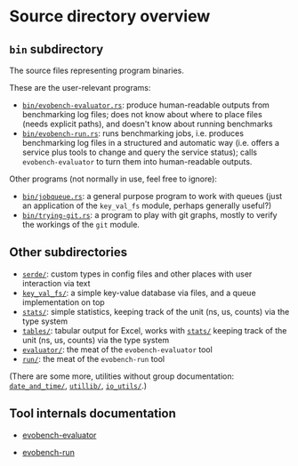 # Source directory overview

## `bin` subdirectory

The source files representing program binaries.

These are the user-relevant programs:

* [`bin/evobench-evaluator.rs`](../../src/bin/evobench-evaluator.rs): produce human-readable outputs from benchmarking log files; does not know about where to place files (needs explicit paths), and doesn't know about running benchmarks
* [`bin/evobench-run.rs`](../../src/bin/evobench-run.rs): runs benchmarking jobs, i.e. produces benchmarking log files in a structured and automatic way (i.e. offers a service plus tools to change and query the service status); calls `evobench-evaluator` to turn them into human-readable outputs.

Other programs (not normally in use, feel free to ignore):

* [`bin/jobqueue.rs`](../../src/bin/jobqueue.rs): a general purpose program to work with queues (just an application of the `key_val_fs` module, perhaps generally useful?)
* [`bin/trying-git.rs`](../../src/bin/trying-git.rs): a program to play with git graphs, mostly to verify the workings of the `git` module.

## Other subdirectories

* [`serde/`](../../src/serde/mod.rs): custom types in config files and other places with user interaction via text
* [`key_val_fs/`](../../src/key_val_fs/mod.rs): a simple key-value database via files, and a queue implementation on top
* [`stats/`](../../src/stats/mod.rs): simple statistics, keeping track of the unit (ns, us, counts) via the type system
* [`tables/`](../../src/tables/mod.rs): tabular output for Excel, works with [`stats/`](../../src/stats/mod.rs) keeping track of the unit (ns, us, counts) via the type system
* [`evaluator/`](../../src/evaluator/mod.rs): the meat of the `evobench-evaluator` tool
* [`run/`](../../src/run/mod.rs): the meat of the `evobench-run` tool

(There are some more, utilities without group documentation:
[`date_and_time/`](../../src/date_and_time/mod.rs),
[`utillib/`](../../src/utillib/mod.rs),
[`io_utils/`](../../src/io_utils/mod.rs).)

## Tool internals documentation

* [evobench-evaluator](evaluator/index.md)

* [evobench-run](runner/index.md)
